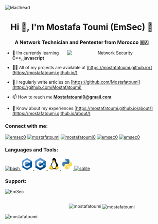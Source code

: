 ![Masthead](https://raw.githubusercontent.com/Mostafatoumi/mostafatoumi.io_img/main/emSec_cover.jpg)
<h1 align="center">Hi 👋, I'm Mostafa Toumi (EmSec) 👾</h1>
<h3 align="center">A Network Technician and Pentester from Morocco 🇲🇦 </h3>

<p align="center">
  <img align="right" alt="Network Security" width="300" src="https://raw.githubusercontent.com/Mostafatoumi/mostafatoumi.io_img/main/emSec.png">
</p>


- 🌱 I’m currently learning **C++, javascript**

- 👨‍💻 All of my projects are available at [https://mostafatoumi.github.io/](https://mostafatoumi.github.io/)

- 📝 I regularly write articles on [https://github.com/Mostafatoumi](https://github.com/Mostafatoumi)

- 📫 How to reach me **Mostafatoumi0@gmail.com**

- 📄 Know about my experiences [https://mostafatoumi.github.io/about/](https://mostafatoumi.github.io/about/)

<h3 align="left">Connect with me:</h3>
<p align="left">
<a href="https://twitter.com/emsec0" target="blank"><img align="center" src="https://raw.githubusercontent.com/rahuldkjain/github-profile-readme-generator/master/src/images/icons/Social/twitter.svg" alt="emsec0" height="30" width="40" /></a>
<a href="https://linkedin.com/in/mostafatoumi" target="blank"><img align="center" src="https://raw.githubusercontent.com/rahuldkjain/github-profile-readme-generator/master/src/images/icons/Social/linked-in-alt.svg" alt="mostafatoumi" height="30" width="40" /></a>
<a href="https://fb.com/mostafatoumi0" target="blank"><img align="center" src="https://raw.githubusercontent.com/rahuldkjain/github-profile-readme-generator/master/src/images/icons/Social/facebook.svg" alt="mostafatoumi0" height="30" width="40" /></a>
<a href="https://instagram.com/emsec0" target="blank"><img align="center" src="https://raw.githubusercontent.com/rahuldkjain/github-profile-readme-generator/master/src/images/icons/Social/instagram.svg" alt="emsec0" height="30" width="40" /></a>
<a href="https://www.youtube.com/c/emsec0" target="blank"><img align="center" src="https://raw.githubusercontent.com/rahuldkjain/github-profile-readme-generator/master/src/images/icons/Social/youtube.svg" alt="emsec0" height="30" width="40" /></a>
</p>

<h3 align="left">Languages and Tools:</h3>
<p align="left"> <a href="https://www.gnu.org/software/bash/" target="_blank" rel="noreferrer"> <img src="https://www.vectorlogo.zone/logos/gnu_bash/gnu_bash-icon.svg" alt="bash" width="40" height="40"/> </a> <a href="https://www.cprogramming.com/" target="_blank" rel="noreferrer"> <img src="https://raw.githubusercontent.com/devicons/devicon/master/icons/c/c-original.svg" alt="c" width="40" height="40"/> </a> <a href="https://www.w3schools.com/cpp/" target="_blank" rel="noreferrer"> <img src="https://raw.githubusercontent.com/devicons/devicon/master/icons/cplusplus/cplusplus-original.svg" alt="cplusplus" width="40" height="40"/> </a> <a href="https://www.linux.org/" target="_blank" rel="noreferrer"> <img src="https://raw.githubusercontent.com/devicons/devicon/master/icons/linux/linux-original.svg" alt="linux" width="40" height="40"/> </a> <a href="https://www.python.org" target="_blank" rel="noreferrer"> <img src="https://raw.githubusercontent.com/devicons/devicon/master/icons/python/python-original.svg" alt="python" width="40" height="40"/> </a> <a href="https://www.sqlite.org/" target="_blank" rel="noreferrer"> <img src="https://www.vectorlogo.zone/logos/sqlite/sqlite-icon.svg" alt="sqlite" width="40" height="40"/> </a> </p>

<h3 align="left">Support:</h3>
<p><a href="https://www.buymeacoffee.com/EmSec"> <img align="left" src="https://cdn.buymeacoffee.com/buttons/v2/default-yellow.png" height="50" width="210" alt="EmSec" /></a></p><br><br>

<p><img align="left" src="https://github-readme-stats.vercel.app/api/top-langs?username=mostafatoumi&show_icons=true&locale=en&layout=compact" alt="mostafatoumi" /></p>

<p>&nbsp;<img align="center" src="https://github-readme-stats.vercel.app/api?username=mostafatoumi&show_icons=true&locale=en" alt="mostafatoumi" /></p>

<p><img align="center" src="https://github-readme-streak-stats.herokuapp.com/?user=mostafatoumi&" alt="mostafatoumi" /></p>
